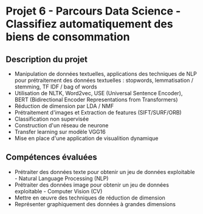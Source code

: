 # Projet 6 - Parcours Data Science - Classifiez automatiquement des biens de consommation

## Description du projet
* Manipulation de données textuelles, applications des techniques de NLP pour prétraitement des données textuelles : stopwords, lemmatisation / stemming, TF IDF / bag of words 
* Utilisation de NLTK, Word2vec, USE (Universal Sentence Encoder), BERT (Bidirectional Encoder Representations from Transformers)
* Réduction de dimension par LDA / NMF
* Prétraitement d'images et Extraction de features (SIFT/SURF/ORB)
* Classification non supervisée
* Construction d'un réseau de neurone
* Transfer learning sur modèle VGG16
* Mise en place d'une application de visualition dynamique

## Compétences évaluées
* Prétraiter des données texte pour obtenir un jeu de données exploitable - Natural Language Processing (NLP)
* Prétraiter des données image pour obtenir un jeu de données exploitable - Computer Vision (CV)
* Mettre en œuvre des techniques de réduction de dimension
* Représenter graphiquement des données à grandes dimensions
